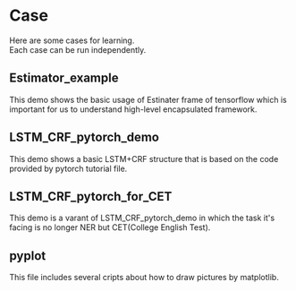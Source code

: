 # Case
Here are some cases for learning.  
Each case can be run independently.
## Estimator_example
This demo shows the basic usage of Estinater frame of tensorflow which is important for us to understand high-level encapsulated framework.
## LSTM_CRF_pytorch_demo
This demo shows a basic LSTM+CRF structure that is based on the code provided by pytorch tutorial file.
## LSTM_CRF_pytorch_for_CET
This demo is a varant of LSTM_CRF_pytorch_demo in which the task it's facing is no longer NER but CET(College English Test).
## pyplot
This file includes several cripts about how to draw pictures by matplotlib.